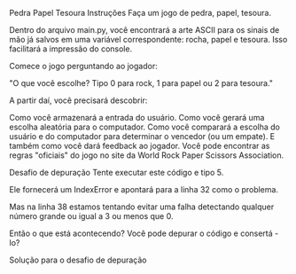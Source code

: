 Pedra Papel Tesoura
Instruções
Faça um jogo de pedra, papel, tesoura.

Dentro do arquivo main.py, você encontrará a arte ASCII para os sinais de mão já salvos em uma variável correspondente: rocha, papel e tesoura. Isso facilitará a impressão do console.

Comece o jogo perguntando ao jogador:

"O que você escolhe? Tipo 0 para rock, 1 para papel ou 2 para tesoura."

A partir daí, você precisará descobrir:

Como você armazenará a entrada do usuário.
Como você gerará uma escolha aleatória para o computador.
Como você comparará a escolha do usuário e do computador para determinar o vencedor (ou um empate).
E também como você dará feedback ao jogador.
Você pode encontrar as regras "oficiais" do jogo no site da World Rock Paper Scissors Association.

Desafio de depuração
Tente executar este código e tipo 5.

Ele fornecerá um IndexError e apontará para a linha 32 como o problema.

Mas na linha 38 estamos tentando evitar uma falha detectando qualquer número grande ou igual a 3 ou menos que 0.

Então o que está acontecendo? Você pode depurar o código e consertá -lo?

Solução para o desafio de depuração